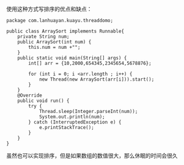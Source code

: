 
使用这种方式写排序的优点和缺点：

	package com.lanhuayan.kuayu.threaddomo;
	
	public class ArraySort implements Runnable{
	    private String num;
	    public ArraySort(int num) {
	        this.num = num +"";
	    }
	    public static void main(String[] args) {
	        int[] arr = {10,2000,654345,2345654,5678876};
	
	        for (int i = 0; i <arr.length ; i++) {
	            new Thread(new ArraySort(arr[i])).start();
	        }
	    }
	    @Override
	    public void run() {
	        try {
	            Thread.sleep(Integer.parseInt(num));
	            System.out.println(num);
	        } catch (InterruptedException e) {
	            e.printStackTrace();
	        }
	    }
	}

虽然也可以实现排序，但是如果数组的数值很大，那么休眠的时间会很久

